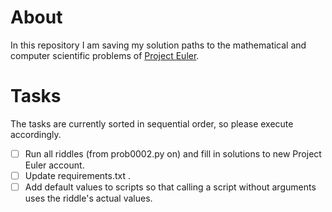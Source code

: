 # About

In this repository I am saving my solution paths to the mathematical and
computer scientific problems of [Project Euler](https://projecteuler.net/archives).

# Tasks

The tasks are currently sorted in sequential order, so please execute accordingly.

- [ ] Run all riddles (from prob0002.py on) and fill in solutions to new Project Euler account.
- [ ] Update requirements.txt .
- [ ] Add default values to scripts so that calling a script without arguments uses the riddle's actual values.